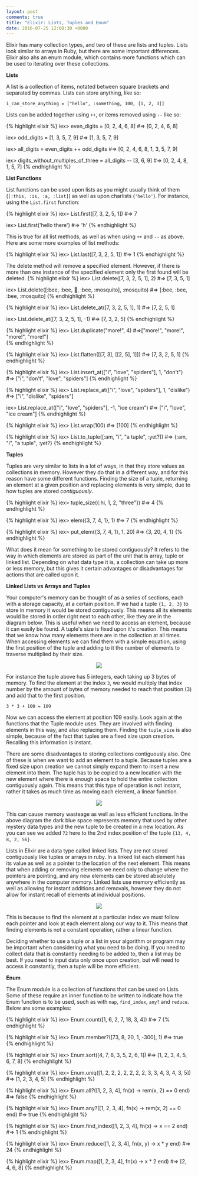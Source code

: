 ```yaml
---
layout: post
comments: true
title: "Elixir: Lists, Tuples and Enum"
date: 2016-07-25 12:00:30 +0000
---
```


Elixir has many collection types, and two of these are lists and tuples. Lists look similar to arrays in Ruby, but there are some important differences. Elixir also ahs an enum module, which contains more functions which can be used to iterating over these collections.

<strong>Lists</strong>

A list is a collection of items, notated between square brackets and separated by commas. Lists can store anything, like so:

`i_can_store_anything = ["hello", :something, 100, [1, 2, 3]]`

Lists can be added together using `++`, or items removed using `--` like so:

{% highlight elixir %}
iex> 	even_digits = [0, 2, 4, 6, 8]
#=> [0, 2, 4, 6, 8]

iex> 	odd_digits = [1, 3, 5, 7, 9]
#=> [1, 3, 5, 7, 9]

iex> 	all_digits = even_digits ++ odd_digits
#=> [0, 2, 4, 6, 8, 1, 3, 5, 7, 9]

iex> 	digits_without_multiples_of_three = all_digits -- [3, 6, 9]
#=> [0, 2, 4, 8, 1, 5, 7]
{% endhighlight %}

<strong>List Functions</strong>

List functions can be used upon lists as you might usually think of them (`[:this, :is, :a, :list]`) as well as upon charlists (`'hello'`). For instance, using the `List.first` function:

{% highlight elixir %}
iex> List.first([7, 3, 2, 5, 1])
#=> 7

iex> List.first('hello there')
#=> 'h'
{% endhighlight %}

This is true for all list methods, as well as when using `++` and `--` as above. Here are some more examples of list methods:

{% highlight elixir %}
iex> List.last([7, 3, 2, 5, 1])
#=> 1
{% endhighlight %}

The delete method will remove a specified element. However, if there is more than one instance of the specified element only the first found will be deleted.
{% highlight elixir %}
iex> List.delete([7, 3, 2, 5, 1], 2)
#=> [7, 3, 5, 1]

iex> List.delete([:bee, :bee, :mosquito:, :bee, :mosquito], :mosquito)
#=> [:bee, :bee, :bee, :mosquito]
{% endhighlight %}

{% highlight elixir %}
iex> List.delete_at([7, 3, 2, 5, 1], 1)
#=> [7, 2, 5, 1]

iex> List.delete_at([7, 3, 2, 5, 1], -1)
#=> [7, 3, 2, 5]
{% endhighlight %}

{% highlight elixir %}
iex> List.duplicate("more!", 4)
#=>["more!", "more!", "more!", "more!"]  
{% endhighlight %}

{% highlight elixir %}
iex> List.flatten([[7, 3], [[2, 5], 1]])
#=> [7, 3, 2, 5, 1]
{% endhighlight %}

{% highlight elixir %}
iex> List.insert_at(["i", "love", "spiders"], 1, "don't")
#=> ["i", "don't", "love", "spiders"]
{% endhighlight %}

{% highlight elixir %}
iex> List.replace_at(["i", "love", "spiders"], 1, "dislike")
#=> ["i", "dislike", "spiders"]

iex> List.replace_at(["i", "love", "spiders"], -1, "ice cream")
#=> ["i", "love", "ice cream"]
{% endhighlight %}

{% highlight elixir %}
iex> List.wrap(100)
#=> [100]
{% endhighlight %}

{% highlight elixir %}
iex> List.to_tuple([:am, "i", "a tuple", :yet?])
#=> {:am, "i", "a tuple", :yet?}
{% endhighlight %}

<strong>Tuples</strong>

Tuples are very similar to lists in a lot of ways, in that they store values as collections in memory. However they do that in a different way, and for this reason have some different functions. Finding the size of a tuple, returning an element at a given position and replacing elements is very simple, due to how tuples are stored <i>contiguously</i>. 

{% highlight elixir %}
iex> tuple_size({:hi, 1, 2, "three"})
#=> 4
{% endhighlight %}

{% highlight elixir %}
iex> elem({3, 7, 4, 1}, 1)
#=> 7
{% endhighlight %}

{% highlight elixir %}
iex> put_elem({3, 7, 4, 1}, 1, 20)
#=> {3, 20, 4, 1} 
{% endhighlight %}

What does it mean for something to be stored contiguously? It refers to the way in which elements are stored as part of the unit that is array, tuple or linked list. Depending on what data type it is, a collection can take up more or less memory, but this gives it certain advantages or disadvantages for actions that are called upon it. 

<strong>Linked Lists vs Arrays and Tuples</strong>

Your computer's memory can be thought of as a series of sections, each with a storage capacity, at a certain position. If we had a tuple `{1, 2, 3}` to store in memory it would be stored contiguously. This means all its elements would be stored in order right next to each other, like they are in the diagram below. This is useful when we need to access an element, because it can easily be found. A tuple's size is fixed upon it's creation. This means that we know how many elements there are in the collection at all times. When accessing elements we can find them with a simple equation, using the first position of the tuple and adding to it the number of elements to traverse multiplied by their size. 

<p align="center">
<img src="../../../../../../../assets/array_tuple_in_memory.png">
</p>

For instance the tuple above has 5 integers, each taking up 3 bytes of memory. To find the element at the index `3`, we would multiply that index number by the amount of bytes of memory needed to reach that position (3) and add that to the first position.

`3 * 3 + 100 = 109`

Now we can access the element at position 109 easily. Look again at the functions that the Tuple module uses. They are involved with finding elements in this way, and also replacing them. Finding the `tuple_size` is also simple, because of the fact that tuples are a fixed size upon creation. Recalling this information is instant.

There are some disadvantages to storing collections contiguously also. One of these is when we want to add an element to a tuple. Because tuples are a fixed size upon creation we cannot simply expand them to insert a new element into them. The tuple has to be copied to a new location with the new element where there is enough space to hold the entire collection contiguously again. This means that this type of operation is not instant, rather it takes as much time as moving each element, a linear function. 

<p align="center">
<img src="../../../../../../../assets/moving_resizing_array_tuple.png">
</p>

This can cause memory wasteage as well as less efficient functions. In the above diagram the dark blue space represents memory that used by other mystery data types and the new tuple to be created in a new location. As you can see we added `72` here to the 2nd index position of the tuple `{13, 4, 8, 2, 56}`.

Lists in Elixir are a data type called linked lists. They are not stored contiguously like tuples or arrays in ruby. In a linked list each element has its value as well as a pointer to the location of the next element. This means that when adding or removing elements we need only to change where the pointers are pointing, and any new elements can be stored absolutely anywhere in the computer memory. Linked lists use memory efficiently as well as allowing for instant additions and removals, however they do not allow for instant recall of elements at individual positions.

<p align="center">
<img src="../../../../../../../assets/linked_list.png">
</p>

This is because to find the element at a particular index we must follow each pointer and look at each element along our way to it. This means that finding elements is not a constant operation, rather a linear function.

Deciding whether to use a tuple or a list in your algorithm or program may be important when considering what you need to be doing. If you need to collect data that is constantly needing to be added to, then a list may be best. If you need to input data only once upon creation, but will need to access it constantly, then a tuple will be more efficient.

<strong>Enum</strong>

The Enum module is a collection of functions that can be used on Lists. Some of these require an inner function to be written to indicate how the Enum function is to be used, such as with `map`, `find_index`, `any?` and `reduce`. Below are some examples:


{% highlight elixir %}
iex> Enum.count([1, 6, 2, 7, 18, 3, 4])
#=> 7
{% endhighlight %}

{% highlight elixir %}
iex> Enum.member?([73, 8, 20, 1, -300], 1)
#=> true
{% endhighlight %}

{% highlight elixir %}
iex> Enum.sort([4, 7, 8, 3, 5, 2, 6, 1])
#=> [1, 2, 3, 4, 5, 6, 7, 8]
{% endhighlight %}

{% highlight elixir %}
iex> Enum.uniq([1, 2, 2, 2, 2, 2, 2, 2, 3, 3, 4, 3, 4, 3, 5])
#=> [1, 2, 3, 4, 5]
{% endhighlight %}

{% highlight elixir %}
iex> Enum.all?([1, 2, 3, 4], fn(x) -> rem(x, 2) == 0 end)
#=> false
{% endhighlight %}

{% highlight elixir %}
iex> Enum.any?([1, 2, 3, 4], fn(x) -> rem(x, 2) == 0 end)
#=> true
{% endhighlight %}

{% highlight elixir %}
iex> Enum.find_index([1, 2, 3, 4], fn(x) -> x == 2 end)
#=> 1
{% endhighlight %}

{% highlight elixir %}
iex> Enum.reduce([1, 2, 3, 4], fn(x, y) -> x * y end)
#=> 24
{% endhighlight %}

{% highlight elixir %}
iex> Enum.map([1, 2, 3, 4], fn(x) -> x * 2 end)
#=> [2, 4, 6, 8]
{% endhighlight %}

